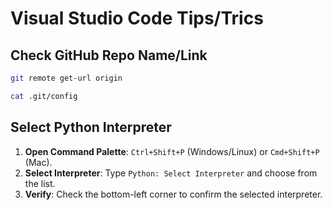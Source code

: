 # Visual Studio Code Tips/Trics

## Check GitHub Repo Name/Link

```bash
git remote get-url origin
```

```bash
cat .git/config
```

## Select Python Interpreter

1. **Open Command Palette**: `Ctrl+Shift+P` (Windows/Linux) or `Cmd+Shift+P` (Mac).
2. **Select Interpreter**: Type `Python: Select Interpreter` and choose from the list.
3. **Verify**: Check the bottom-left corner to confirm the selected interpreter.
